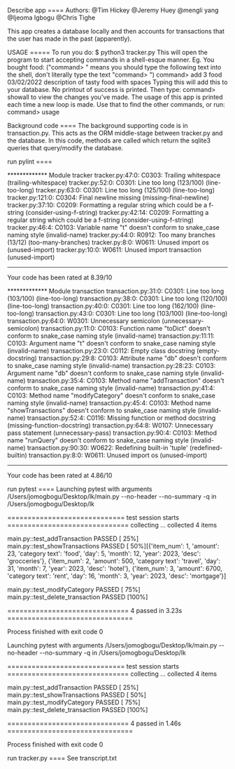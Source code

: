 Describe app ====
Authors: @Tim Hickey @Jeremy Huey @mengli yang @Ijeoma Igbogu @Chris Tighe

This app creates a database locally and then accounts for transactions that
the user has made in the past (apparently). 

USAGE =====
To run you do: $ python3 tracker.py
This will open the program to start accepting commands in a shell-esque manner. 
Eg. You bought food:
("command> " means you should type the following text into the shell, don't literally type the text "command> ")
command> add 3 food 03/02/2022 description of tasty food with spaces
Typing this will add this to your database. No printout of success is printed. 
Then type: 
command> showall 
to view the changes you've made. 
The usage of this app is printed each time a new loop is made. Use that to find the other commands, or run: command> usage

Background code ====
The background supporting code is in transaction.py. This acts as the ORM middle-stage between tracker.py and the database.
In this code, methods are called which return the sqlite3 queries that query/modify the database. 


run pylint ==== 

************* Module tracker
tracker.py:47:0: C0303: Trailing whitespace (trailing-whitespace)
tracker.py:52:0: C0301: Line too long (123/100) (line-too-long)
tracker.py:63:0: C0301: Line too long (125/100) (line-too-long)
tracker.py:121:0: C0304: Final newline missing (missing-final-newline)
tracker.py:37:10: C0209: Formatting a regular string which could be a f-string (consider-using-f-string)
tracker.py:42:14: C0209: Formatting a regular string which could be a f-string (consider-using-f-string)
tracker.py:46:4: C0103: Variable name "t" doesn't conform to snake_case naming style (invalid-name)
tracker.py:44:0: R0912: Too many branches (13/12) (too-many-branches)
tracker.py:8:0: W0611: Unused import os (unused-import)
tracker.py:10:0: W0611: Unused import transaction (unused-import)

-----------------------------------
Your code has been rated at 8.39/10

************* Module transaction
transaction.py:31:0: C0301: Line too long (103/100) (line-too-long)
transaction.py:38:0: C0301: Line too long (120/100) (line-too-long)
transaction.py:40:0: C0301: Line too long (162/100) (line-too-long)
transaction.py:43:0: C0301: Line too long (103/100) (line-too-long)
transaction.py:64:0: W0301: Unnecessary semicolon (unnecessary-semicolon)
transaction.py:11:0: C0103: Function name "toDict" doesn't conform to snake_case naming style (invalid-name)
transaction.py:11:11: C0103: Argument name "t" doesn't conform to snake_case naming style (invalid-name)
transaction.py:23:0: C0112: Empty class docstring (empty-docstring)
transaction.py:29:8: C0103: Attribute name "db" doesn't conform to snake_case naming style (invalid-name)
transaction.py:28:23: C0103: Argument name "db" doesn't conform to snake_case naming style (invalid-name)
transaction.py:35:4: C0103: Method name "addTransaction" doesn't conform to snake_case naming style (invalid-name)
transaction.py:41:4: C0103: Method name "modifyCategory" doesn't conform to snake_case naming style (invalid-name)
transaction.py:45:4: C0103: Method name "showTransactions" doesn't conform to snake_case naming style (invalid-name)
transaction.py:52:4: C0116: Missing function or method docstring (missing-function-docstring)
transaction.py:64:8: W0107: Unnecessary pass statement (unnecessary-pass)
transaction.py:90:4: C0103: Method name "runQuery" doesn't conform to snake_case naming style (invalid-name)
transaction.py:90:30: W0622: Redefining built-in 'tuple' (redefined-builtin)
transaction.py:8:0: W0611: Unused import os (unused-import)

-----------------------------------
Your code has been rated at 4.86/10



run pytest ====
Launching pytest with arguments /Users/jomogbogu/Desktop/lk/main.py --no-header --no-summary -q in /Users/jomogbogu/Desktop/lk

============================= test session starts ==============================
collecting ... collected 4 items

main.py::test_addTransaction PASSED                                      [ 25%]
main.py::test_showTransactions PASSED                                    [ 50%][{'item_num': 1, 'amount': 23, 'category text': 'food', 'day': 5, 'month': 12, 'year': 2023, 'desc': 'grocceries'}, {'item_num': 2, 'amount': 500, 'category text': 'travel', 'day': 31, 'month': 7, 'year': 2023, 'desc': 'hotel'}, {'item_num': 3, 'amount': 6700, 'category text': 'rent', 'day': 16, 'month': 3, 'year': 2023, 'desc': 'mortgage'}]

main.py::test_modifyCategory PASSED                                      [ 75%]
main.py::test_delete_transaction PASSED                                  [100%]

============================== 4 passed in 3.23s ===============================

Process finished with exit code 0

Launching pytest with arguments /Users/jomogbogu/Desktop/lk/main.py --no-header --no-summary -q in /Users/jomogbogu/Desktop/lk

============================= test session starts ==============================
collecting ... collected 4 items

main.py::test_addTransaction PASSED                                      [ 25%]
main.py::test_showTransactions PASSED                                    [ 50%]
main.py::test_modifyCategory PASSED                                      [ 75%]
main.py::test_delete_transaction PASSED                                  [100%]

============================== 4 passed in 1.46s ===============================

Process finished with exit code 0

run tracker.py ====
See transcript.txt 
